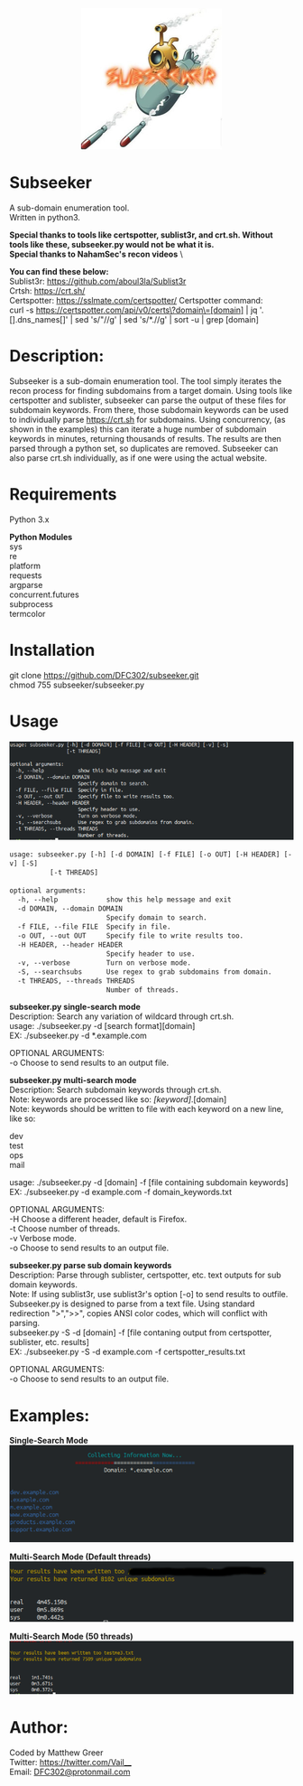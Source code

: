 <p align="center">
  <img width="250" height="250" src="https://github.com/DFC302/subseeker/blob/master/images/logo.jpg">
</p>

# Subseeker
A sub-domain enumeration tool. \
Written in python3.

**Special thanks to tools like certspotter, sublist3r, and crt.sh. Without tools like these, subseeker.py would not be what it is.** \
**Special thanks to NahamSec's recon videos** \

**You can find these below:** \
Sublist3r:    <https://github.com/aboul3la/Sublist3r> \
Crtsh:        <https://crt.sh/> \
Certspotter:  https://sslmate.com/certspotter/
Certspotter command: \
curl -s https://certspotter.com/api/v0/certs\?domain\=[domain] | jq '.[].dns_names[]' | sed 's/\"//g' | sed 's/\*\.//g' | sort -u | grep [domain]


# Description:
Subseeker is a sub-domain enumeration tool. The tool simply iterates the recon process for finding subdomains from a target domain. Using tools like certspotter and sublister, subseeker can parse the output of these files for subdomain keywords. From there, those subdomain keywords can be used to individually parse https://crt.sh for subdomains. Using concurrency, (as shown in the examples) this can iterate a huge number of subdomain keywords in minutes, returning thousands of results. The results are then parsed through a python set, so duplicates are removed. Subseeker can also parse crt.sh individually, as if one were using the actual website.

# Requirements
Python 3.x

**Python Modules** \
sys \
re \
platform \
requests \
argparse \
concurrent.futures \
subprocess \
termcolor

# Installation 
git clone https://github.com/DFC302/subseeker.git \
chmod 755 subseeker/subseeker.py

# Usage
![usage](https://github.com/DFC302/subseeker/blob/master/images/usage.png)

    usage: subseeker.py [-h] [-d DOMAIN] [-f FILE] [-o OUT] [-H HEADER] [-v] [-S]
              [-t THREADS]

    optional arguments:
      -h, --help            show this help message and exit
      -d DOMAIN, --domain DOMAIN
                            Specify domain to search.
      -f FILE, --file FILE  Specify in file.
      -o OUT, --out OUT     Specify file to write results too.
      -H HEADER, --header HEADER
                            Specify header to use.
      -v, --verbose         Turn on verbose mode.
      -S, --searchsubs      Use regex to grab subdomains from domain.
      -t THREADS, --threads THREADS
                            Number of threads.


**subseeker.py single-search mode** \
Description: Search any variation of wildcard through crt.sh. \
usage: ./subseeker.py -d [search format][domain] \
EX: ./subseeker.py -d *.example.com 

OPTIONAL ARGUMENTS: \
-o Choose to send results to an output file. 

**subseeker.py multi-search mode** \
Description: Search subdomain keywords through crt.sh. \
Note: keywords are processed like so: *[keyword]*.[domain] \
Note: keywords should be written to file with each keyword on a new line, like so:

dev \
test \
ops \
mail
    
usage: ./subseeker.py -d [domain] -f [file containing subdomain keywords] \
EX: ./subseeker.py -d example.com -f domain_keywords.txt 

OPTIONAL ARGUMENTS: \
-H Choose a different header, default is Firefox. \
-t Choose number of threads. \
-v Verbose mode. \
-o Choose to send results to an output file. 

**subseeker.py parse sub domain keywords** \
Description: Parse through sublister, certspotter, etc. text outputs for sub domain keywords. \
Note: If using sublist3r, use sublist3r's option [-o] to send results to outfile. Subseeker.py is designed to parse from a text file. Using standard redirection ">",">>", copies ANSI color codes, which will conflict with parsing. \
subseeker.py -S -d [domain] -f [file contaning output from certspotter, sublister, etc. results] \
EX: ./subseeker.py -S -d example.com -f certspotter_results.txt

OPTIONAL ARGUMENTS: \
-o Choose to send results to an output file.

# Examples:
**Single-Search Mode** \
![single-search mode](https://github.com/DFC302/subseeker/blob/master/images/singlemode.png)

**Multi-Search Mode (Default threads)** \
![multi-default](https://github.com/DFC302/subseeker/blob/master/images/results2.png)

**Multi-Search Mode (50 threads)** \
![multi-search mode](https://github.com/DFC302/subseeker/blob/master/images/mult-search.png)

# Author:
Coded by Matthew Greer \
Twitter: <https://twitter.com/Vail__> \
Email: DFC302@protonmail.com
